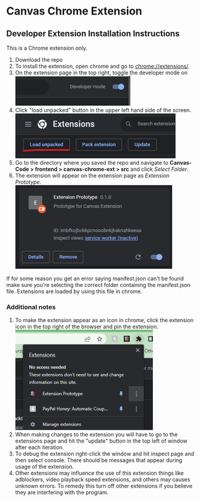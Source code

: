 # Canvas Chrome Extension

## Developer Extension Installation Instructions

This is a Chrome extension only.

1. Download the repo
2. To install the extension, open chrome and go to [chrome://extensions/](chrome://extensions/).
3. On the extension page in the top right, toggle the developer mode on
   <br>![img.png](img.png)
4. Click "load unpacked" button in the upper left hand side of the screen.
   <br> ![img_2.png](img_2.png)
5. Go to the directory where you saved the repo and navigate to **Canvas-Code > frontend > canvas-chrome-ext > src**
   and click *Select Folder*.
6. The extension will appear on the extension page as *Extension Prototype*. <br> ![img_3.png](img_3.png)
   
If for some reason you get an error saying manifest.json can't be found make sure you're selecting the correct folder
containing the manifest.json file. Extensions are loaded by using this file in chrome.

### Additional notes

1. To make the extension appear as an icon in chrome, click the extension icon in the top right of the browser and pin
   the extension. <br> ![img_4.png](img_4.png)
2. When making changes to the extension you will have to go to the extensions page and hit the "update" button in the
   top left of window after each iteration.
3. To debug the extension right-click the window and hit inspect page and then select console. There should be messages
   that appear during usage of the extension.
4. Other extensions may influence the use of this extension things like adblockers, video playback speed extensions, and
   others may causes unknown errors. To remedy this turn off other extensions if you believe they are interfering with
   the program.
